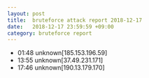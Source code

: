 ```yaml
---
layout: post
title:  bruteforce attack report 2018-12-17
date:   2018-12-17 23:59:59 +09:00
category: bruteforce report
---
```


* 01:48 unknown[185.153.196.59]
* 13:55 unknown[37.49.231.171]
* 17:46 unknown[190.13.179.170]
